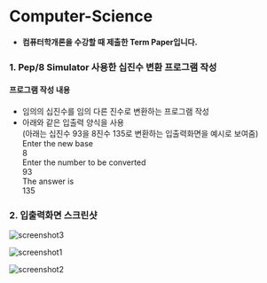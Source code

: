 # Computer-Science
- **컴퓨터학개론을 수강할 때 제출한 Term Paper입니다.**
### **1. Pep/8 Simulator 사용한 십진수 변환  프로그램 작성**
#### 프로그램 작성 내용
- 임의의 십진수를 임의 다른 진수로 변환하는 프로그램 작성
- 아래와 같은 입출력 양식을 사용
<br /> (아래는 십진수 93을 8진수 135로 변환하는 입출력화면을 예시로 보여줌)
<br /> Enter the new base
<br /> 8
<br /> Enter the number to be converted
<br /> 93
<br /> The answer is
<br /> 135
### **2. 입출력화면 스크린샷**
![screenshot3](https://user-images.githubusercontent.com/45061124/48912647-8571fa80-eeb9-11e8-830c-6fe8b7df19d5.jpg)

![screenshot1](https://user-images.githubusercontent.com/45061124/48912632-7d19bf80-eeb9-11e8-8576-b45fe846a2cb.jpg)

![screenshot2](https://user-images.githubusercontent.com/45061124/48912642-82770a00-eeb9-11e8-9497-ffa177973f9c.jpg)
